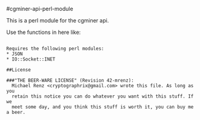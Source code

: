 #cgminer-api-perl-module

This is a perl module for the cgminer api.

Use the functions in here like:
```CGminer::pools();

Requires the following perl modules:
* JSON
* IO::Socket::INET

##License

###"THE BEER-WARE LICENSE" (Revision 42-mrenz):
  Michael Renz <cryptographrix@gmail.com> wrote this file. As long as you
  retain this notice you can do whatever you want with this stuff. If we
  meet some day, and you think this stuff is worth it, you can buy me a beer.
